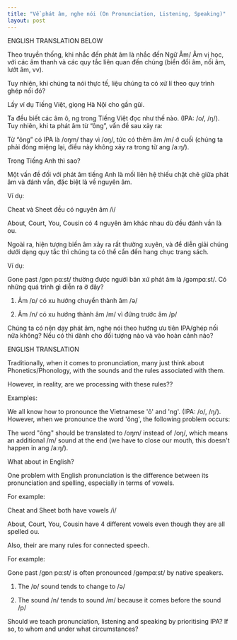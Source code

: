 ```yaml
---
title: "Về phát âm, nghe nói (On Pronunciation, Listening, Speaking)"
layout: post
---
```

ENGLISH TRANSLATION BELOW

Theo truyền thống, khi nhắc đến phát âm là nhắc đến Ngữ Âm/ Âm vị học, với các âm thanh và các quy tắc liên quan đến chúng (biển đổi âm, nối âm, lướt âm, vv).

Tuy nhiên, khi chúng ta nói thực tế, liệu  chúng ta có xử lí theo quy trình ghép nối đó?

Lấy ví dụ Tiếng Việt, giọng Hà Nội cho gần gũi.

Ta đều biết các âm ô, ng trong Tiếng Việt đọc như thế nào. (IPA: /o/, /ŋ/). Tuy nhiên, khi ta phát âm từ “ông”, vấn đề sau xảy ra:

Từ “ông” có IPA là /oŋm/ thay vì /oŋ/, tức có thêm âm /m/ ở cuối (chúng ta phải đóng miệng lại, điều này không xảy ra trong từ ang /aːŋ/).

Trong Tiếng Anh thì sao?

Một vấn đề đối với phát âm tiếng Anh là mối liên hệ thiếu chặt chẽ giữa phát âm và đánh vần, đặc biệt là về nguyên âm.

Ví dụ: 

Cheat và Sheet đều có nguyên âm /i/

About, Court, You, Cousin có 4 nguyên âm khác nhau dù đều đánh vần là ou.

Ngoài ra, hiện tượng biến âm xảy ra rất thường xuyên, và để diễn giải chúng dưới dạng quy tắc thì chúng ta có thể cần đến hang chục trang sách.

Ví dụ: 

Gone past /gɒn pɑːst/ thường được người bản xứ phát âm là /gəmpɑːst/. Có những quá trình gì diễn ra ở đây?

1. Âm /ɒ/ có xu hướng chuyển thành âm /ə/

2. Âm /n/ có xu hướng thành âm /m/ vì đứng trước âm /p/

Chúng ta có nên dạy phát âm, nghe nói theo hướng ưu tiên IPA/ghép nối nữa không? Nếu có thì dành cho đối tượng nào và vào hoàn cảnh nào?

ENGLISH TRANSLATION

Traditionally, when it comes to pronunciation, many just think about Phonetics/Phonology, with the sounds and the rules associated with them.

However, in reality, are we processing with these rules??

Examples:

We all know how to pronounce the Vietnamese 'ô' and 'ng'. (IPA: /o/, /ŋ/). However, when we pronounce the word 'ông', the following problem occurs:

The word "ông" should be translated to /oŋm/ instead of /oŋ/, which means an additional /m/ sound at the end (we have to close our mouth, this doesn't happen in ang /aːŋ/).

What about in English?

One problem with English pronunciation is the difference between its pronunciation and spelling, especially in terms of vowels.

For example:

Cheat and Sheet both have vowels /i/

About, Court, You, Cousin have 4 different vowels even though they are all spelled ou.

Also, their are many rules for connected speech.

For example:

Gone past /gɒn pɑːst/ is often pronounced /gəmpɑːst/ by native speakers.

1. The /ɒ/ sound tends to change to /ə/

2. The sound /n/ tends to sound /m/ because it comes before the sound /p/

Should we teach pronunciation, listening and speaking by prioritising IPA? If so, to whom and under what circumstances?